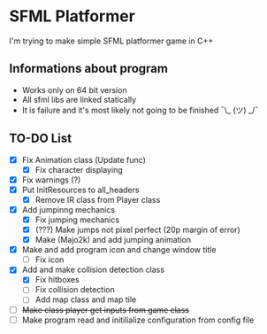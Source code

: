 # SFML Platformer
I'm trying to make simple SFML platformer game in C++

## Informations about program
- Works only on 64 bit version
- All sfml libs are linked statically
- It is failure and it's most likely not going to be finished ¯\\_ (ツ) _/¯

## TO-DO List
- [x] Fix Animation class (Update func)
	- [x] Fix character displaying 
- [x] Fix warnings (?)
- [x] Put InitResources to all_headers
	- [x] Remove IR class from Player class 
- [x] Add jumpinng mechanics
	- [x] Fix jumping mechanics 
	- [x] (???) Make jumps not pixel perfect (20p margin of error)
	- [x] Make (Majo2k) and add jumping animation
- [x] Make and add program icon and change window title
	- [ ] Fix icon
- [x] Add and make collision detection class 
	- [x] Fix hitboxes
	- [ ] Fix collision detection
	- [ ] Add map class and map tile
- [ ] ~~Make class player get inputs from game class~~
- [ ] Make program read and initilialize configuration from config file